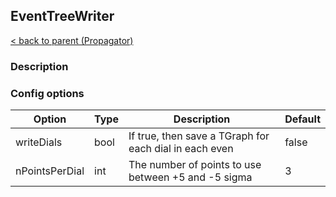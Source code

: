 ## EventTreeWriter

[< back to parent (Propagator)](Propagator.md)

### Description


### Config options

| Option                                         | Type | Description                                                         | Default |
|------------------------------------------------|------|---------------------------------------------------------------------|---------|
| writeDials                                     | bool | If true, then save a TGraph for each dial in each even              | false   |
| nPointsPerDial                                 | int  | The number of points to use between +5 and -5 sigma                 | 3       |
